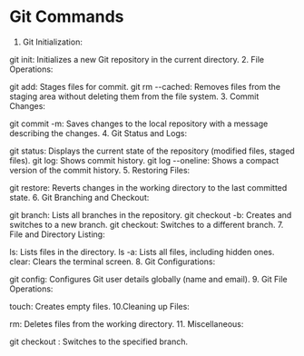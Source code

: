 # Git Commands

1. Git Initialization:

git init: Initializes a new Git repository in the current directory.
2. File Operations:

git add: Stages files for commit.
git rm --cached: Removes files from the staging area without deleting them from the file system.
3. Commit Changes:

git commit -m: Saves changes to the local repository with a message describing the changes.
4. Git Status and Logs:

git status: Displays the current state of the repository (modified files, staged files).
git log: Shows commit history.
git log --oneline: Shows a compact version of the commit history.
5. Restoring Files:

git restore: Reverts changes in the working directory to the last committed state.
6. Git Branching and Checkout:

git branch: Lists all branches in the repository.
git checkout -b: Creates and switches to a new branch.
git checkout: Switches to a different branch.
7. File and Directory Listing:

ls: Lists files in the directory.
ls -a: Lists all files, including hidden ones.
clear: Clears the terminal screen.
8. Git Configurations:

git config: Configures Git user details globally (name and email).
9. Git File Operations:

touch: Creates empty files.
10.Cleaning up Files:

rm: Deletes files from the working directory.
11. Miscellaneous:

git checkout <branch>: Switches to the specified branch.
